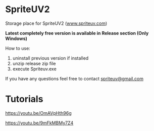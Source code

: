 # SpriteUV2
Storage place for SpriteUV2 (www.spriteuv.com)

**Latest completely free version is available in Release section (Only Windows)**

How to use:
1. uninstall previous version if installed
2. unzip release zip file
3. execute Spriteuv.exe

If you have any questions feel free to contact spriteuv@gmail.com

# Tutorials

https://youtu.be/OmAVpHth96g

https://youtu.be/9mFkMBMy7Z4
